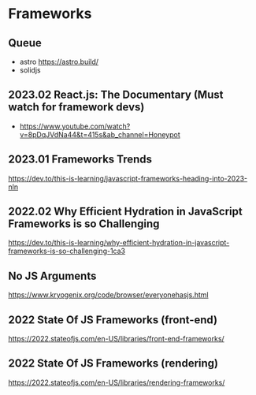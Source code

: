 # Frameworks

## Queue

- astro https://astro.build/
- solidjs

## 2023.02 React.js: The Documentary (Must watch for framework devs)
- https://www.youtube.com/watch?v=8pDqJVdNa44&t=415s&ab_channel=Honeypot

## 2023.01 Frameworks Trends
https://dev.to/this-is-learning/javascript-frameworks-heading-into-2023-nln

## 2022.02 Why Efficient Hydration in JavaScript Frameworks is so Challenging
https://dev.to/this-is-learning/why-efficient-hydration-in-javascript-frameworks-is-so-challenging-1ca3

## No JS Arguments
https://www.kryogenix.org/code/browser/everyonehasjs.html

## 2022 State Of JS Frameworks (front-end)
https://2022.stateofjs.com/en-US/libraries/front-end-frameworks/

## 2022 State Of JS Frameworks (rendering)
https://2022.stateofjs.com/en-US/libraries/rendering-frameworks/
